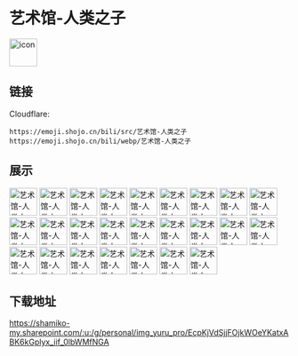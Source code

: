 # 艺术馆-人类之子
<img src="https://emoji.shojo.cn/bili/src/艺术馆-人类之子/icon.png" width="50" height="50" alt="icon">

## 链接
Cloudflare:
```
https://emoji.shojo.cn/bili/src/艺术馆-人类之子
https://emoji.shojo.cn/bili/webp/艺术馆-人类之子
```
## 展示
<img src="https://emoji.shojo.cn/bili/src/艺术馆-人类之子/艺术馆-人类之子-伞Q.png" width="50" height="50" alt="艺术馆-人类之子-伞Q">
<img src="https://emoji.shojo.cn/bili/src/艺术馆-人类之子/艺术馆-人类之子-膜拜.png" width="50" height="50" alt="艺术馆-人类之子-膜拜">
<img src="https://emoji.shojo.cn/bili/src/艺术馆-人类之子/艺术馆-人类之子-King.png" width="50" height="50" alt="艺术馆-人类之子-King">
<img src="https://emoji.shojo.cn/bili/src/艺术馆-人类之子/艺术馆-人类之子-碰杯.png" width="50" height="50" alt="艺术馆-人类之子-碰杯">
<img src="https://emoji.shojo.cn/bili/src/艺术馆-人类之子/艺术馆-人类之子-美妙.png" width="50" height="50" alt="艺术馆-人类之子-美妙">
<img src="https://emoji.shojo.cn/bili/src/艺术馆-人类之子/艺术馆-人类之子-Emm...png" width="50" height="50" alt="艺术馆-人类之子-Emm..">
<img src="https://emoji.shojo.cn/bili/src/艺术馆-人类之子/艺术馆-人类之子-惬意.png" width="50" height="50" alt="艺术馆-人类之子-惬意">
<img src="https://emoji.shojo.cn/bili/src/艺术馆-人类之子/艺术馆-人类之子-一探究竟.png" width="50" height="50" alt="艺术馆-人类之子-一探究竟">
<img src="https://emoji.shojo.cn/bili/src/艺术馆-人类之子/艺术馆-人类之子-鸽...png" width="50" height="50" alt="艺术馆-人类之子-鸽..">
<img src="https://emoji.shojo.cn/bili/src/艺术馆-人类之子/艺术馆-人类之子-暗中观察.png" width="50" height="50" alt="艺术馆-人类之子-暗中观察">
<img src="https://emoji.shojo.cn/bili/src/艺术馆-人类之子/艺术馆-人类之子-我看看.png" width="50" height="50" alt="艺术馆-人类之子-我看看">
<img src="https://emoji.shojo.cn/bili/src/艺术馆-人类之子/艺术馆-人类之子-上班.png" width="50" height="50" alt="艺术馆-人类之子-上班">
<img src="https://emoji.shojo.cn/bili/src/艺术馆-人类之子/艺术馆-人类之子-啧啧.png" width="50" height="50" alt="艺术馆-人类之子-啧啧">
<img src="https://emoji.shojo.cn/bili/src/艺术馆-人类之子/艺术馆-人类之子-略略略.png" width="50" height="50" alt="艺术馆-人类之子-略略略">
<img src="https://emoji.shojo.cn/bili/src/艺术馆-人类之子/艺术馆-人类之子-头都大了.png" width="50" height="50" alt="艺术馆-人类之子-头都大了">
<img src="https://emoji.shojo.cn/bili/src/艺术馆-人类之子/艺术馆-人类之子-大佬.png" width="50" height="50" alt="艺术馆-人类之子-大佬">
<img src="https://emoji.shojo.cn/bili/src/艺术馆-人类之子/艺术馆-人类之子-哇哦.png" width="50" height="50" alt="艺术馆-人类之子-哇哦">
<img src="https://emoji.shojo.cn/bili/src/艺术馆-人类之子/艺术馆-人类之子-吻.png" width="50" height="50" alt="艺术馆-人类之子-吻">
<img src="https://emoji.shojo.cn/bili/src/艺术馆-人类之子/艺术馆-人类之子-你瞅啥.png" width="50" height="50" alt="艺术馆-人类之子-你瞅啥">
<img src="https://emoji.shojo.cn/bili/src/艺术馆-人类之子/艺术馆-人类之子-没脸.png" width="50" height="50" alt="艺术馆-人类之子-没脸">
<img src="https://emoji.shojo.cn/bili/src/艺术馆-人类之子/艺术馆-人类之子-吃饭.png" width="50" height="50" alt="艺术馆-人类之子-吃饭">
<img src="https://emoji.shojo.cn/bili/src/艺术馆-人类之子/艺术馆-人类之子-我木了.png" width="50" height="50" alt="艺术馆-人类之子-我木了">
<img src="https://emoji.shojo.cn/bili/src/艺术馆-人类之子/艺术馆-人类之子-谢谢.png" width="50" height="50" alt="艺术馆-人类之子-谢谢">
<img src="https://emoji.shojo.cn/bili/src/艺术馆-人类之子/艺术馆-人类之子-鸭梨山大.png" width="50" height="50" alt="艺术馆-人类之子-鸭梨山大">
<img src="https://emoji.shojo.cn/bili/src/艺术馆-人类之子/艺术馆-人类之子-我们弹弹.png" width="50" height="50" alt="艺术馆-人类之子-我们弹弹">

## 下载地址

https://shamiko-my.sharepoint.com/:u:/g/personal/img_yuru_pro/EcpKjVdSjjFOjkWOeYKatxABK6kGplyx_iif_0lbWMfNGA